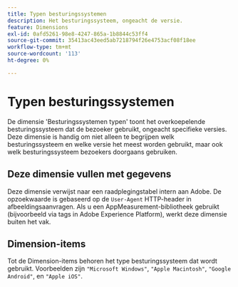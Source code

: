 ```yaml
---
title: Typen besturingssystemen
description: Het besturingssysteem, ongeacht de versie.
feature: Dimensions
exl-id: 0afd5261-98e8-4247-865a-1b8844c53ff4
source-git-commit: 35413ac43eed5ab7218794f26e4753acf08f18ee
workflow-type: tm+mt
source-wordcount: '113'
ht-degree: 0%

---
```


# Typen besturingssystemen

De dimensie &#39;Besturingssystemen typen&#39; toont het overkoepelende besturingssysteem dat de bezoeker gebruikt, ongeacht specifieke versies. Deze dimensie is handig om niet alleen te begrijpen welk besturingssysteem en welke versie het meest worden gebruikt, maar ook welk besturingssysteem bezoekers doorgaans gebruiken.

## Deze dimensie vullen met gegevens

Deze dimensie verwijst naar een raadplegingstabel intern aan Adobe. De opzoekwaarde is gebaseerd op de `User-Agent` HTTP-header in afbeeldingsaanvragen. Als u een AppMeasurement-bibliotheek gebruikt (bijvoorbeeld via tags in Adobe Experience Platform), werkt deze dimensie buiten het vak.

## Dimension-items

Tot de Dimension-items behoren het type besturingssysteem dat wordt gebruikt. Voorbeelden zijn `"Microsoft Windows"`, `"Apple Macintosh"`, `"Google Android"`, en `"Apple iOS"`.
